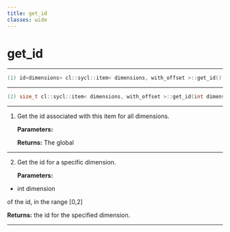 ```yaml
---
title: get_id
classes: wide
---
```

# get_id

---

```cpp
(1) id<dimensions> cl::sycl::item< dimensions, with_offset >::get_id() const
```

---

```cpp
(2) size_t cl::sycl::item< dimensions, with_offset >::get_id(int dimension) const
```

---

1. Get the id associated with this item for all dimensions. 

   **Parameters:**

   **Returns:** The global 

---

2. Get the id for a specific dimension. 

   **Parameters:**

  * int dimension

   of the id, in the range [0,2] 

   **Returns:** the id for the specified dimension. 

---

